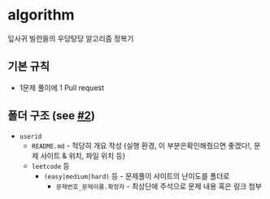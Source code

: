 # algorithm
잎사귀 빌런들의 우당탕당 알고리즘 정복기

## 기본 규칙
- 1문제 풀이에 1 Pull request

## 폴더 구조 (see [#2](https://github.com/leaf-villain/algorithm/issues/2))

- `userid`
  - `README.md` - 적당히 개요 작성 (실행 환경, 이 부분은확인해줬으면 좋겠다!, 문제 사이트 & 위치, 파일 위치 등)
  - `leetcode` 등
    - `(easy|medium|hard)` 등 - 문제풀이 사이트의 난이도를 폴더로
      - `문제번호_문제이름.확장자` - 최상단에 주석으로 문제 내용 혹은 링크 첨부
